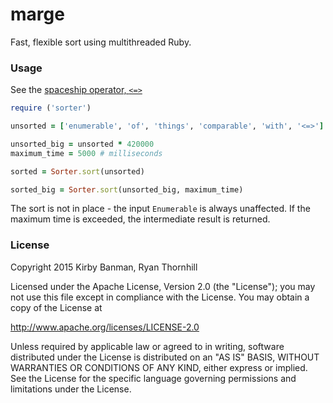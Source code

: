 # marge

Fast, flexible sort using multithreaded Ruby.

### Usage

See the [spaceship operator, `<=>`](http://ruby-doc.org/core-1.9.3/Comparable.html)

```ruby
require ('sorter')

unsorted = ['enumerable', 'of', 'things', 'comparable', 'with', '<=>']

unsorted_big = unsorted * 420000
maximum_time = 5000 # milliseconds

sorted = Sorter.sort(unsorted)

sorted_big = Sorter.sort(unsorted_big, maximum_time)
```

The sort is not in place - the input `Enumerable` is always unaffected.
If the maximum time is exceeded, the intermediate result is returned.

### License

Copyright 2015 Kirby Banman, Ryan Thornhill

Licensed under the Apache License, Version 2.0 (the "License");
you may not use this file except in compliance with the License.
You may obtain a copy of the License at

http://www.apache.org/licenses/LICENSE-2.0

Unless required by applicable law or agreed to in writing, software
distributed under the License is distributed on an "AS IS" BASIS,
WITHOUT WARRANTIES OR CONDITIONS OF ANY KIND, either express or implied.
See the License for the specific language governing permissions and
limitations under the License.


